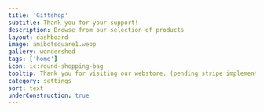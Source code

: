 ```yaml
---
title: 'Giftshop'
subtitle: Thank you for your support!
description: Browse from our selection of products
layout: dashboard
image: amibotsquare1.webp
gallery: wondershed
tags: ['home']
icon: ic:round-shopping-bag
tooltip: Thank you for visiting our webstore. (pending stripe implementation)
category: settings
sort: text
underConstruction: true
---
```



